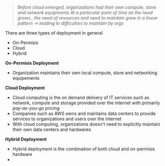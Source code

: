 >*Before cloud emerged, organizations had their own compute, store and network equipments*
>*At a particular point of time as the need grows , the need of resources and need to maintain grew in a linear pattern -> leading to difficulties to maintain by orgs*

There are three types of deployment in general 
- On-Permisis
- Cloud
- Hybrid

**On-Permisis Deployment**
- Organization maintains their own local compute, store and networking equipements

**Cloud Deployment**
- Cloud computing is the on demand delivery of IT services such as network, compute and storage provided over the internet with primarily *pay-as-you-go pricing*
- Companies such as AWS owns and maintains data centers to provide services to organizations and users over the internet 
- With cloud computing, organizations doesn't need to explicitly maintain their own data centers and hardwares

**Hybrid Deployment**
- Hybrid deployment is the combination of both cloud and on-permisis hardware
- 

